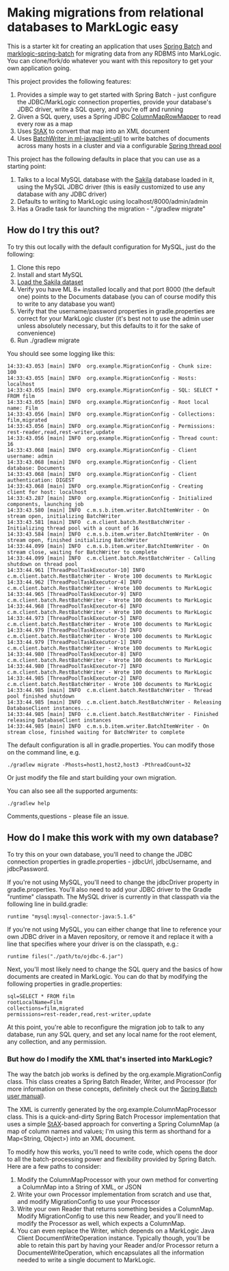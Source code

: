 # Making migrations from relational databases to MarkLogic easy

This is a starter kit for creating an application that uses [Spring Batch](http://projects.spring.io/spring-batch/) and
[marklogic-spring-batch](https://github.com/sastafford/marklogic-spring-batch) for migrating data from any RDBMS into MarkLogic. You 
can clone/fork/do whatever you want with this repository to get your own application going.

This project provides the following features:

1. Provides a simple way to get started with Spring Batch - just configure the JDBC/MarkLogic connection properties, provide your
database's JDBC driver, write a SQL query, and you're off and running
1. Given a SQL query, uses a Spring JDBC [ColumnMapRowMapper](https://docs.spring.io/spring/docs/current/javadoc-api/org/springframework/jdbc/core/ColumnMapRowMapper.html) 
to read every row as a map
1. Uses [StAX](https://docs.oracle.com/javase/tutorial/jaxp/stax/api.html) to convert that map into an XML document
1. Uses [BatchWriter in ml-javaclient-util](https://github.com/rjrudin/ml-javaclient-util#parallelized-batch-writes) to write batches
of documents across many hosts in a cluster and via a configurable [Spring thread pool](https://docs.spring.io/spring/docs/current/spring-framework-reference/html/scheduling.html)

This project has the following defaults in place that you can use as a starting point:

1. Talks to a local MySQL database with the [Sakila](https://dev.mysql.com/doc/sakila/en/) database loaded in it, using 
the MySQL JDBC driver (this is easily customized to use any database with any JDBC driver)
1. Defaults to writing to MarkLogic using localhost/8000/admin/admin
1. Has a Gradle task for launching the migration - "./gradlew migrate"

## How do I try this out?

To try this out locally with the default configuration for MySQL, just do the following:

1. Clone this repo
1. Install and start MySQL
1. [Load the Sakila dataset](https://dev.mysql.com/doc/sakila/en/sakila-installation.html)
1. Verify you have ML 8+ installed locally and that port 8000 (the default one) points to the Documents database 
(you can of course modify this to write to any database you want)
1. Verify that the username/password properties in gradle.properties are correct for your MarkLogic cluster (it's best 
not to use the admin user unless absolutely necessary, but this defaults to it for the sake of convenience)
1. Run ./gradlew migrate

You should see some logging like this:

    14:33:43.053 [main] INFO  org.example.MigrationConfig - Chunk size: 100
    14:33:43.055 [main] INFO  org.example.MigrationConfig - Hosts: localhost
    14:33:43.055 [main] INFO  org.example.MigrationConfig - SQL: SELECT * FROM film
    14:33:43.055 [main] INFO  org.example.MigrationConfig - Root local name: Film
    14:33:43.056 [main] INFO  org.example.MigrationConfig - Collections: film,migrated
    14:33:43.056 [main] INFO  org.example.MigrationConfig - Permissions: rest-reader,read,rest-writer,update
    14:33:43.056 [main] INFO  org.example.MigrationConfig - Thread count: 16
    14:33:43.068 [main] INFO  org.example.MigrationConfig - Client username: admin
    14:33:43.068 [main] INFO  org.example.MigrationConfig - Client database: Documents
    14:33:43.068 [main] INFO  org.example.MigrationConfig - Client authentication: DIGEST
    14:33:43.068 [main] INFO  org.example.MigrationConfig - Creating client for host: localhost
    14:33:43.287 [main] INFO  org.example.MigrationConfig - Initialized components, launching job
    14:33:43.580 [main] INFO  c.m.s.b.item.writer.BatchItemWriter - On stream open, initializing BatchWriter
    14:33:43.581 [main] INFO  c.m.client.batch.RestBatchWriter - Initializing thread pool with a count of 16
    14:33:43.584 [main] INFO  c.m.s.b.item.writer.BatchItemWriter - On stream open, finished initializing BatchWriter
    14:33:44.099 [main] INFO  c.m.s.b.item.writer.BatchItemWriter - On stream close, waiting for BatchWriter to complete
    14:33:44.099 [main] INFO  c.m.client.batch.RestBatchWriter - Calling shutdown on thread pool
    14:33:44.961 [ThreadPoolTaskExecutor-10] INFO  c.m.client.batch.RestBatchWriter - Wrote 100 documents to MarkLogic
    14:33:44.962 [ThreadPoolTaskExecutor-4] INFO  c.m.client.batch.RestBatchWriter - Wrote 100 documents to MarkLogic
    14:33:44.965 [ThreadPoolTaskExecutor-9] INFO  c.m.client.batch.RestBatchWriter - Wrote 100 documents to MarkLogic
    14:33:44.968 [ThreadPoolTaskExecutor-6] INFO  c.m.client.batch.RestBatchWriter - Wrote 100 documents to MarkLogic
    14:33:44.973 [ThreadPoolTaskExecutor-5] INFO  c.m.client.batch.RestBatchWriter - Wrote 100 documents to MarkLogic
    14:33:44.979 [ThreadPoolTaskExecutor-3] INFO  c.m.client.batch.RestBatchWriter - Wrote 100 documents to MarkLogic
    14:33:44.979 [ThreadPoolTaskExecutor-1] INFO  c.m.client.batch.RestBatchWriter - Wrote 100 documents to MarkLogic
    14:33:44.980 [ThreadPoolTaskExecutor-8] INFO  c.m.client.batch.RestBatchWriter - Wrote 100 documents to MarkLogic
    14:33:44.980 [ThreadPoolTaskExecutor-7] INFO  c.m.client.batch.RestBatchWriter - Wrote 100 documents to MarkLogic
    14:33:44.985 [ThreadPoolTaskExecutor-2] INFO  c.m.client.batch.RestBatchWriter - Wrote 100 documents to MarkLogic
    14:33:44.985 [main] INFO  c.m.client.batch.RestBatchWriter - Thread pool finished shutdown
    14:33:44.985 [main] INFO  c.m.client.batch.RestBatchWriter - Releasing DatabaseClient instances...
    14:33:44.985 [main] INFO  c.m.client.batch.RestBatchWriter - Finished releasing DatabaseClient instances
    14:33:44.985 [main] INFO  c.m.s.b.item.writer.BatchItemWriter - On stream close, finished waiting for BatchWriter to complete


The default configuration is all in gradle.properties. You can modify those on the command line, e.g.

    ./gradlew migrate -Phosts=host1,host2,host3 -PthreadCount=32
    
Or just modify the file and start building your own migration. 

You can also see all the supported arguments:

    ./gradlew help

Comments,questions - please file an issue.

## How do I make this work with my own database?

To try this on your own database, you'll need to change the JDBC connection properties in gradle.properties - jdbcUrl,
jdbcUsername, and jdbcPassword. 

If you're not using MySQL, you'll need to change the jdbcDriver property in gradle.properties. You'll also need to add
your JDBC driver to the Gradle "runtime" classpath. The MySQL driver is currently in that classpath via the following 
line in build.gradle:

    runtime "mysql:mysql-connector-java:5.1.6"

If you're not using MySQL, you can either change that line to reference your own JDBC driver in a Maven repository, or
remove it and replace it with a line that specifies where your driver is on the classpath, e.g.:

    runtime files("./path/to/ojdbc-6.jar")

Next, you'll most likely need to change the SQL query and the basics of how documents are created in MarkLogic. You can 
do that by modifying the following properties in gradle.properties:
    
    sql=SELECT * FROM film
    rootLocalName=Film
    collections=film,migrated
    permissions=rest-reader,read,rest-writer,update
    
At this point, you're able to reconfigure the migration job to talk to any database, run any SQL query, and set any
local name for the root element, any collection, and any permission. 

### But how do I modify the XML that's inserted into MarkLogic?

The way the batch job works is defined by the org.example.MigrationConfig class. This class creates a Spring Batch
Reader, Writer, and Processor (for more information on these concepts, definitely check out the 
[Spring Batch user manual](http://docs.spring.io/spring-batch/reference/html/)). 

The XML is currently generated by the org.example.ColumnMapProcessor class. This is a quick-and-dirty Spring Batch
Processor implementation that uses a simple [StAX](https://docs.oracle.com/javase/tutorial/jaxp/stax/api.html)-based
approach for converting a Spring ColumnMap (a map of column names and values; I'm using this term as shorthand for a 
Map<String, Object>) into an XML document. 

To modify how this works, you'll need to write code, which opens the door to all the batch-processing power and 
flexibility provided by Spring Batch. Here are a few paths to consider:

1. Modify the ColumnMapProcessor with your own method for converting a ColumnMap into a String of XML, or JSON
1. Write your own Processor implementation from scratch and use that, and modify MigrationConfig to use your Processor
1. Write your own Reader that returns something besides a ColumnMap. Modify MigrationConfig to use this new Reader, 
and you'll need to modify the Processor as well, which expects a ColumnMap.
1. You can even replace the Writer, which depends on a MarkLogic Java Client DocumentWriteOperation instance. Typically
though, you'll be able to retain this part by having your Reader and/or Processor return a DocumenteWriteOperation, 
which encapsulates all the information needed to write a single document to MarkLogic.

